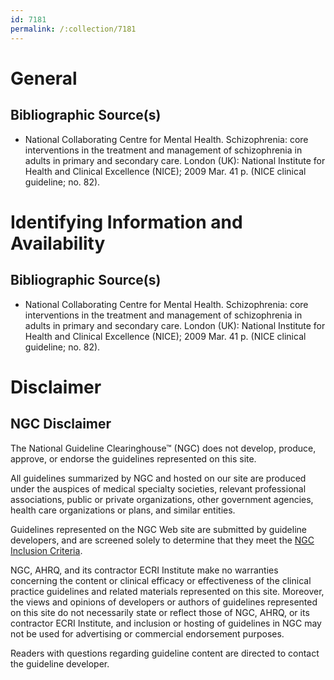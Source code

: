 ```yaml
---
id: 7181
permalink: /:collection/7181
---
```


# General

## Bibliographic Source(s)

- National Collaborating Centre for Mental Health. Schizophrenia: core interventions in the treatment and management of schizophrenia in adults in primary and secondary care. London (UK): National Institute for Health and Clinical Excellence (NICE); 2009 Mar. 41 p. (NICE clinical guideline; no. 82).

# Identifying Information and Availability

## Bibliographic Source(s)

- National Collaborating Centre for Mental Health. Schizophrenia: core interventions in the treatment and management of schizophrenia in adults in primary and secondary care. London (UK): National Institute for Health and Clinical Excellence (NICE); 2009 Mar. 41 p. (NICE clinical guideline; no. 82).

# Disclaimer

## NGC Disclaimer

The National Guideline Clearinghouse™ (NGC) does not develop, produce, approve, or endorse the guidelines represented on this site.

All guidelines summarized by NGC and hosted on our site are produced under the auspices of medical specialty societies, relevant professional associations, public or private organizations, other government agencies, health care organizations or plans, and similar entities.

Guidelines represented on the NGC Web site are submitted by guideline developers, and are screened solely to determine that they meet the [NGC Inclusion Criteria](/help-and-about/summaries/inclusion-criteria).

NGC, AHRQ, and its contractor ECRI Institute make no warranties concerning the content or clinical efficacy or effectiveness of the clinical practice guidelines and related materials represented on this site. Moreover, the views and opinions of developers or authors of guidelines represented on this site do not necessarily state or reflect those of NGC, AHRQ, or its contractor ECRI Institute, and inclusion or hosting of guidelines in NGC may not be used for advertising or commercial endorsement purposes.

Readers with questions regarding guideline content are directed to contact the guideline developer.

